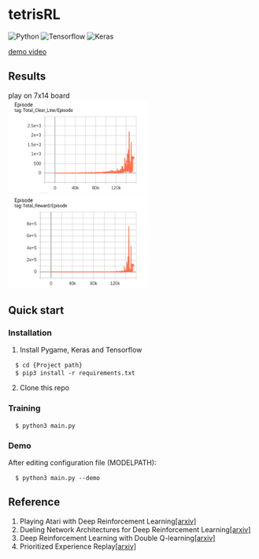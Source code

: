 # tetrisRL
![Python](https://img.shields.io/badge/Python->=3.5-315a81.svg)
![Tensorflow](https://img.shields.io/badge/Tensorflow-1.15.2-c97b2c.svg)
![Keras](https://img.shields.io/badge/Keras-2.3.1-3b8131.svg)

[demo video](https://www.youtube.com/watch?v=jbZ2wG1Pzb4&t=23s)
## Results
play on 7x14 board\
![](https://github.com/SayhoKim/tetrisRL/blob/master/result_1.jpg) ![](https://github.com/SayhoKim/tetrisRL/blob/master/result_2.jpg)
## Quick start
### Installation
1. Install Pygame, Keras and Tensorflow
```
  $ cd {Project path}
  $ pip3 install -r requirements.txt
```
2. Clone this repo
### Training
```
  $ python3 main.py
```
### Demo
After editing configuration file (MODELPATH):
```
  $ python3 main.py --demo
```
## Reference
1.  Playing Atari with Deep Reinforcement Learning[[arxiv]](https://arxiv.org/abs/1312.5602)
2. Dueling Network Architectures for Deep Reinforcement Learning[[arxiv]](https://arxiv.org/abs/1511.06581)
3. Deep Reinforcement Learning with Double Q-learning[[arxiv]](https://arxiv.org/abs/1509.06461)
4. Prioritized Experience Replay[[arxiv]](https://arxiv.org/abs/1511.05952)

